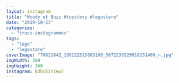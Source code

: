```yaml
---
layout: instagram
title: "Woody et Buzz #toystory #legostore"
date: "2019-10-13"
categories: 
  - "trucs-instagrammes"
tags: 
  - "lego"
  - "legostore"
coverImage: "70821842_186122515883100_5672236529918251469_n.jpg"
imgWidth: 360
imgHeight: 360
instagram: B3hcEIYIew7
---
```

